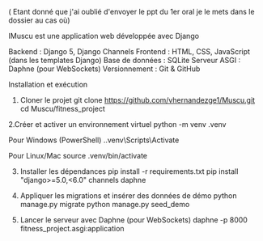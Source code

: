 ( Etant donné que j'ai oublié d'envoyer le ppt du 1er oral je le mets dans le dossier au cas où)

IMuscu est une application web développée avec Django 

Backend : Django 5, Django Channels
Frontend : HTML, CSS, JavaScript (dans les templates Django)
Base de données : SQLite
Serveur ASGI : Daphne (pour WebSockets)
Versionnement : Git & GitHub



Installation et exécution

1. Cloner le projet
git clone https://github.com/vhernandezge1/Muscu.git
cd Muscu/fitness_project


2.Créer et activer un environnement virtuel
python -m venv .venv

Pour  Windows (PowerShell)
.\.venv\Scripts\Activate

Pour Linux/Mac
source .venv/bin/activate


3. Installer les dépendances
pip install -r requirements.txt
pip install "django>=5.0,<6.0" channels daphne



4. Appliquer les migrations et insérer des données de démo
python manage.py migrate
python manage.py seed_demo



5. Lancer le serveur avec Daphne (pour WebSockets)
daphne -p 8000 fitness_project.asgi:application
    